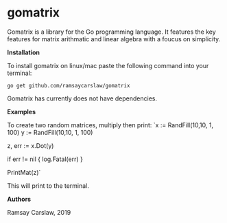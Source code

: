# gomatrix
Gomatrix is a library for the Go programming language. It features the key features for matrix arithmatic and linear algebra with a foucus on simplicity.

**Installation**

To install gomatrix on linux/mac paste the following command into your terminal:

`go get github.com/ramsaycarslaw/gomatrix`

Gomatrix has currently does not have dependencies.

**Examples**

To create two random matrices, multiply then print:
`x := RandFill(10,10, 1, 100)
y := RandFill(10,10, 1, 100)

z, err := x.Dot(y)

if err != nil {
	log.Fatal(err)
}

PrintMat(z)`

This will print to the terminal.
  

**Authors**

Ramsay Carslaw, 2019

